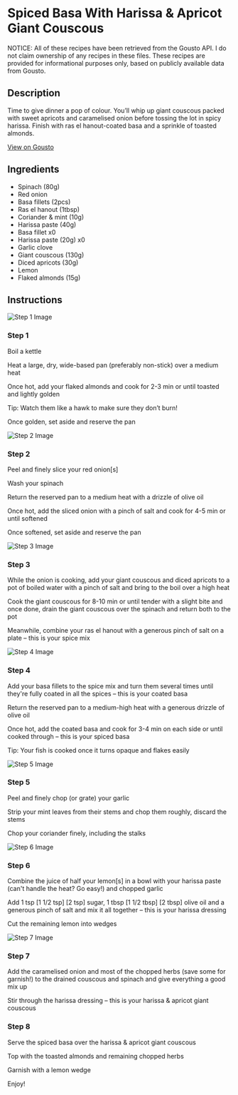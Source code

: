 # Spiced Basa With Harissa & Apricot Giant Couscous

NOTICE: All of these recipes have been retrieved from the Gousto API. I do not claim ownership of any recipes in these files. These recipes are provided for informational purposes only, based on publicly available data from Gousto.

## Description

Time to give dinner a pop of colour. You’ll whip up giant couscous packed with sweet apricots and caramelised onion before tossing the lot in spicy harissa. Finish with ras el hanout-coated basa and a sprinkle of toasted almonds.

[View on Gousto](https://www.gousto.co.uk/recipes/cookbook/spiced-basa-with-harissa-apricot-giant-couscous)

## Ingredients

- Spinach (80g)
- Red onion
- Basa fillets (2pcs)
- Ras el hanout (1tbsp)
- Coriander & mint (10g)
- Harissa paste (40g)
- Basa fillet x0
- Harissa paste (20g) x0
- Garlic clove
- Giant couscous (130g)
- Diced apricots (30g)
- Lemon
- Flaked almonds (15g)

## Instructions

![Step 1 Image](https://production-media.gousto.co.uk/cms/recipe-step-image/Step-1-1679396337260-x200.jpg)

### Step 1

Boil a kettle

Heat a large, dry, wide-based pan (preferably non-stick) over a medium heat

Once hot, add your flaked almonds and cook for 2-3 min or until toasted and lightly golden

Tip: Watch them like a hawk to make sure they don’t burn!

Once golden, set aside and reserve the pan

![Step 2 Image](https://production-media.gousto.co.uk/cms/recipe-step-image/Step-2-1679396341680-x200.jpg)

### Step 2

Peel and finely slice your red onion[s]

Wash your spinach

Return the reserved pan to a medium heat with a drizzle of olive oil

Once hot, add the sliced onion with a pinch of salt and cook for 4-5 min or until softened

Once softened, set aside and reserve the pan

![Step 3 Image](https://production-media.gousto.co.uk/cms/recipe-step-image/Step-3-1679396345316-x200.jpg)

### Step 3

While the onion is cooking, add your giant couscous and diced apricots to a pot of boiled water with a pinch of salt and bring to the boil over a high heat

Cook the giant couscous for 8-10 min or until tender with a slight bite and once done, drain the giant couscous over the spinach and return both to the pot

Meanwhile, combine your ras el hanout with a generous pinch of salt on a plate – this is your spice mix

![Step 4 Image](https://production-media.gousto.co.uk/cms/recipe-step-image/Step-4-1679396348638-x200.jpg)

### Step 4

Add your basa fillets to the spice mix and turn them several times until they're fully coated in all the spices – this is your coated basa

Return the reserved pan to a medium-high heat with a generous drizzle of olive oil

Once hot, add the coated basa and cook for 3-4 min on each side or until cooked through – this is your spiced basa

Tip: Your fish is cooked once it turns opaque and flakes easily

![Step 5 Image](https://production-media.gousto.co.uk/cms/recipe-step-image/Step-5-1679396352291-x200.jpg)

### Step 5

Peel and finely chop (or grate) your garlic

Strip your mint leaves from their stems and chop them roughly, discard the stems

Chop your coriander finely, including the stalks

![Step 6 Image](https://production-media.gousto.co.uk/cms/recipe-step-image/Step-6-1679396355713-x200.jpg)

### Step 6

Combine the juice of half your lemon[s] in a bowl with your  harissa paste (can't handle the heat? Go easy!) and chopped garlic

Add 1 tsp<span class="text-purple"> [1 1/2 tsp] </span><span class="text-danger">[2 tsp] </span>sugar, 1 tbsp<span class="text-purple"> [1 1/2 tbsp] </span><span class="text-danger">[2 tbsp]</span> olive oil and a generous pinch of salt and mix it all together – this is your harissa dressing

Cut the remaining lemon into wedges

![Step 7 Image](https://production-media.gousto.co.uk/cms/recipe-step-image/Step-7-1679396359989-x200.jpg)

### Step 7

Add the caramelised onion and most of the chopped herbs (save some for garnish!) to the drained couscous and spinach and give everything a good mix up

Stir through the harissa dressing – this is your harissa & apricot giant couscous

### Step 8

Serve the spiced basa over the harissa & apricot giant couscous

Top with the toasted almonds and remaining chopped herbs

Garnish with a lemon wedge

Enjoy!

